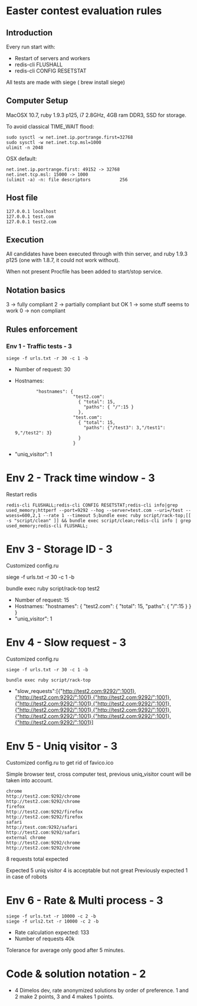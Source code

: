 # Easter contest evaluation rules

## Introduction

Every run start with:

- Restart of servers and workers
- redis-cli FLUSHALL
- redis-cli CONFIG RESETSTAT

All tests are made with siege ( brew install siege)

## Computer Setup

MacOSX 10.7, ruby 1.9.3 p125, i7 2.8GHz, 4GB ram DDR3, SSD for storage.

To avoid classical TIME_WAIT flood:

    sudo sysctl -w net.inet.ip.portrange.first=32768
    sudo sysctl -w net.inet.tcp.msl=1000
    ulimit -n 2048

OSX default:

    net.inet.ip.portrange.first: 49152 -> 32768
    net.inet.tcp.msl: 15000 -> 1000
    (ulimit -a) -n: file descriptors           256

## Host file

    127.0.0.1 localhost
    127.0.0.1 test.com
    127.0.0.1 test2.com

## Execution

All candidates have been executed through with thin server, and ruby 1.9.3 p125
(one with 1.8.7, it could not work without).

When not present Procfile has been added to start/stop service.

## Notation basics

3 -> fully compliant
2 -> partially compliant but OK
1 -> some stuff seems to work
0 -> non compliant

## Rules enforcement

### Env 1 - Traffic tests - 3

    siege -f urls.txt -r 30 -c 1 -b

- Number of request: 30
- Hostnames: 
  
              "hostnames": {
                            "test2.com":
                              { "total": 15,
                                "paths": { "/":15 }
                              },
                            "test.com":
                              { "total": 15,
                                "paths": {"/test3": 3,"/test1": 9,"/test2": 3}
                              }
                            }
- "uniq_visitor": 1

# Env 2 - Track time window - 3

Restart redis

    redis-cli FLUSHALL;redis-cli CONFIG RESETSTAT;redis-cli info|grep used_memory;httperf --port=9292 --hog --server=test.com --uri=/test --wsess=600,2,1 --rate 1 --timeout 5;bundle exec ruby script/rack-top;[[ -s "script/clean" ]] && bundle exec script/clean;redis-cli info | grep used_memory;redis-cli FLUSHALL;

# Env 3 - Storage ID - 3

Customized config.ru

  siege -f urls.txt -r 30 -c 1 -b

  bundle exec ruby script/rack-top test2

- Number of request: 15
- Hostnames: "hostnames": {
                            "test2.com":
                              { "total": 15,
                                "paths": { "/":15 }
                              }
                          }
- "uniq_visitor": 1

# Env 4 - Slow request - 3

Customized config.ru

    siege -f urls.txt -r 30 -c 1 -b

    bundle exec ruby script/rack-top

- "slow_requests":[{"http://test2.com:9292/":1001},{"http://test2.com:9292/":1001},{"http://test2.com:9292/":1001},{"http://test2.com:9292/":1001},{"http://test2.com:9292/":1001},{"http://test2.com:9292/":1001},{"http://test2.com:9292/":1001},{"http://test2.com:9292/":1001},{"http://test2.com:9292/":1001},{"http://test2.com:9292/":1001}]

# Env 5 - Uniq visitor - 3

Customized config.ru to get rid of favico.ico

Simple browser test, cross computer test, previous uniq_visitor count will be
taken into account.

    chrome
    http://test2.com:9292/chrome
    http://test2.com:9292/chrome
    firefox
    http://test2.com:9292/firefox
    http://test2.com:9292/firefox
    safari
    http://test.com:9292/safari
    http://test2.com:9292/safari
    external chrome
    http://test2.com:9292/chrome
    http://test2.com:9292/chrome

8 requests total expected

Expected 5 uniq visitor
4 is acceptable but not great
Previously expected 1 in case of robots

# Env 6 - Rate & Multi process - 3

    siege -f urls.txt -r 10000 -c 2 -b
    siege -f urls2.txt -r 10000 -c 2 -b

- Rate calculation expected: 133
- Number of requests 40k

Tolerance for average only good after 5 minutes.

# Code & solution notation - 2

- 4 Dimelos dev, rate anonymized solutions by order of preference. 1 and 2 make
  2 points, 3 and 4 makes 1 points.





